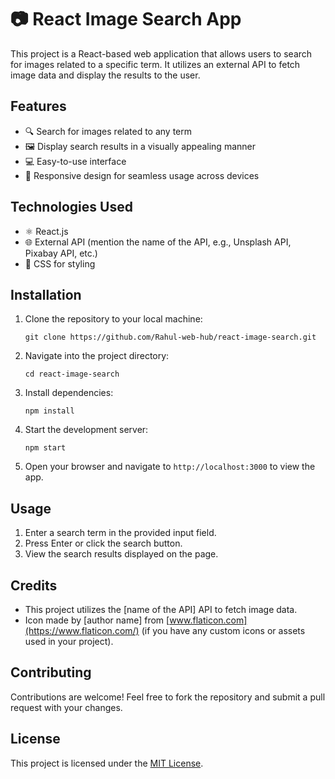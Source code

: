 # 📷 React Image Search App

This project is a React-based web application that allows users to search for images related to a specific term. It utilizes an external API to fetch image data and display the results to the user.

## Features

- 🔍 Search for images related to any term
- 🖼️ Display search results in a visually appealing manner
- 💻 Easy-to-use interface
- 📱 Responsive design for seamless usage across devices

## Technologies Used

- ⚛️ React.js
- 🌐 External API (mention the name of the API, e.g., Unsplash API, Pixabay API, etc.)
- 🎨 CSS for styling

## Installation

1. Clone the repository to your local machine:
   ```
   git clone https://github.com/Rahul-web-hub/react-image-search.git
   ```

2. Navigate into the project directory:
   ```
   cd react-image-search
   ```

3. Install dependencies:
   ```
   npm install
   ```

4. Start the development server:
   ```
   npm start
   ```

5. Open your browser and navigate to `http://localhost:3000` to view the app.

## Usage

1. Enter a search term in the provided input field.
2. Press Enter or click the search button.
3. View the search results displayed on the page.

## Credits

- This project utilizes the [name of the API] API to fetch image data.
- Icon made by [author name] from [www.flaticon.com](https://www.flaticon.com/) (if you have any custom icons or assets used in your project).

## Contributing

Contributions are welcome! Feel free to fork the repository and submit a pull request with your changes.

## License

This project is licensed under the [MIT License](LICENSE).
